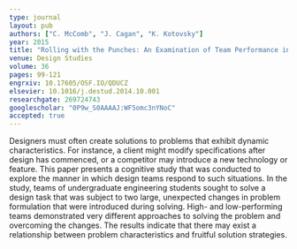 ```yaml
---
type: journal
layout: pub
authors: ["C. McComb", "J. Cagan", "K. Kotovsky"]
year: 2015
title: "Rolling with the Punches: An Examination of Team Performance in a Design Task Subject to Drastic Changes"
venue: Design Studies
volume: 36
pages: 99-121
engrxiv: 10.17605/OSF.IO/QDUCZ
elsevier: 10.1016/j.destud.2014.10.001
researchgate: 269724743
googlescholar: "0P9w_S0AAAAJ:WF5omc3nYNoC"
accepted: true
---
```

Designers must often create solutions to problems that exhibit dynamic characteristics. For instance, a client might modify specifications after design has commenced, or a competitor may introduce a new technology or feature. This paper presents a cognitive study that was conducted to explore the manner in which design teams respond to such situations. In the study, teams of undergraduate engineering students sought to solve a design task that was subject to two large, unexpected changes in problem formulation that were introduced during solving. High- and low-performing teams demonstrated very different approaches to solving the problem and overcoming the changes. The results indicate that there may exist a relationship between problem characteristics and fruitful solution strategies.
